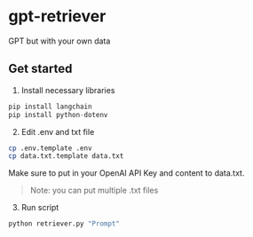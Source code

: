 # gpt-retriever

GPT but with your own data

## Get started

1. Install necessary libraries

```python
pip install langchain
pip install python-dotenv
```

2. Edit .env and txt file

```bash
cp .env.template .env
cp data.txt.template data.txt
```

Make sure to put in your OpenAI API Key and content to data.txt.

> Note: you can put multiple .txt files

3. Run script

```bash
python retriever.py "Prompt"
```
